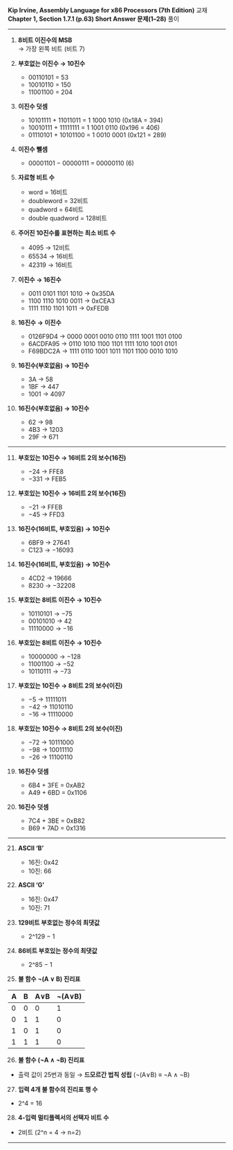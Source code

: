 
**Kip Irvine, Assembly Language for x86 Processors (7th Edition)** 교재
**Chapter 1, Section 1.7.1 (p.63) Short Answer 문제(1–28)** 풀이

---


1. **8비트 이진수의 MSB**  
   → 가장 왼쪽 비트 (비트 7)

2. **부호없는 이진수 → 10진수**  
   - 00110101 = 53  
   - 10010110 = 150  
   - 11001100 = 204

3. **이진수 덧셈**  
   - 10101111 + 11011011 = 1 1000 1010 (0x18A = 394)  
   - 10010111 + 11111111 = 1 1001 0110 (0x196 = 406)  
   - 01110101 + 10101100 = 1 0010 0001 (0x121 = 289)

4. **이진수 뺄셈**  
   - 00001101 − 00000111 = 00000110 (6)

5. **자료형 비트 수**  
   - word = 16비트  
   - doubleword = 32비트  
   - quadword = 64비트  
   - double quadword = 128비트

6. **주어진 10진수를 표현하는 최소 비트 수**  
   - 4095 → 12비트  
   - 65534 → 16비트  
   - 42319 → 16비트

7. **이진수 → 16진수**  
   - 0011 0101 1101 1010 → 0x35DA  
   - 1100 1110 1010 0011 → 0xCEA3  
   - 1111 1110 1101 1011 → 0xFEDB

8. **16진수 → 이진수**  
   - 0126F9D4 → 0000 0001 0010 0110 1111 1001 1101 0100  
   - 6ACDFA95 → 0110 1010 1100 1101 1111 1010 1001 0101  
   - F69BDC2A → 1111 0110 1001 1011 1101 1100 0010 1010

9. **16진수(부호없음) → 10진수**  
   - 3A → 58  
   - 1BF → 447  
   - 1001 → 4097

10. **16진수(부호없음) → 10진수**  
    - 62 → 98  
    - 4B3 → 1203  
    - 29F → 671

---


11. **부호있는 10진수 → 16비트 2의 보수(16진)**  
    - −24 → FFE8  
    - −331 → FEB5

12. **부호있는 10진수 → 16비트 2의 보수(16진)**  
    - −21 → FFEB  
    - −45 → FFD3

13. **16진수(16비트, 부호있음) → 10진수**  
    - 6BF9 → 27641  
    - C123 → −16093

14. **16진수(16비트, 부호있음) → 10진수**  
    - 4CD2 → 19666  
    - 8230 → −32208

15. **부호있는 8비트 이진수 → 10진수**  
    - 10110101 → −75  
    - 00101010 → 42  
    - 11110000 → −16

16. **부호있는 8비트 이진수 → 10진수**  
    - 10000000 → −128  
    - 11001100 → −52  
    - 10110111 → −73

17. **부호있는 10진수 → 8비트 2의 보수(이진)**  
    - −5 → 11111011  
    - −42 → 11010110  
    - −16 → 11110000

18. **부호있는 10진수 → 8비트 2의 보수(이진)**  
    - −72 → 10111000  
    - −98 → 10011110  
    - −26 → 11100110

19. **16진수 덧셈**  
    - 6B4 + 3FE = 0xAB2  
    - A49 + 6BD = 0x1106

20. **16진수 덧셈**  
    - 7C4 + 3BE = 0xB82  
    - B69 + 7AD = 0x1316

---


21. **ASCII ‘B’**  
    - 16진: 0x42  
    - 10진: 66

22. **ASCII ‘G’**  
    - 16진: 0x47  
    - 10진: 71

23. **129비트 부호없는 정수의 최댓값**  
    - 2^129 − 1

24. **86비트 부호있는 정수의 최댓값**  
    - 2^85 − 1

25. **불 함수 ¬(A ∨ B) 진리표**

| A | B | A∨B | ¬(A∨B) |
|---|---|-----|--------|
| 0 | 0 |  0  | 1 |
| 0 | 1 |  1  | 0 |
| 1 | 0 |  1  | 0 |
| 1 | 1 |  1  | 0 |

26. **불 함수 (¬A ∧ ¬B) 진리표**  
   - 출력 값이 25번과 동일 → **드모르간 법칙 성립** (¬(A∨B) ≡ ¬A ∧ ¬B)

27. **입력 4개 불 함수의 진리표 행 수**  
   - 2^4 = 16

28. **4-입력 멀티플렉서의 선택자 비트 수**  
   - 2비트 (2^n = 4 → n=2)

---

